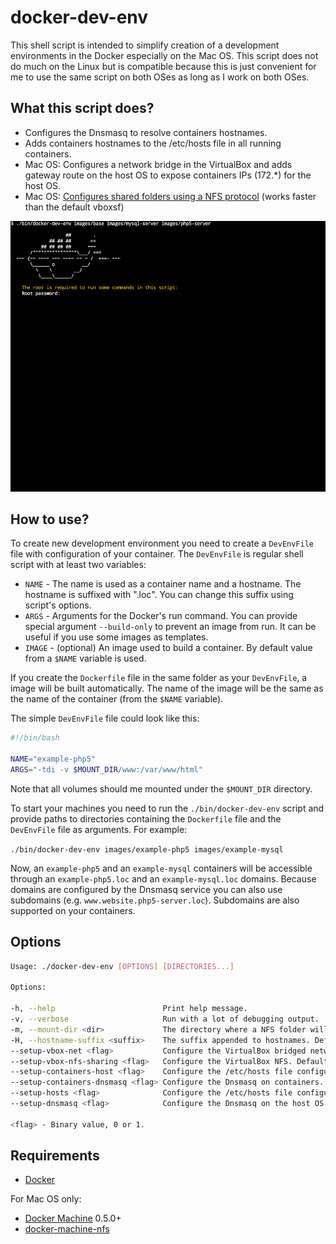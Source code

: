 # docker-dev-env

This shell script is intended to simplify creation of a development environments in the Docker especially on the Mac OS. This script does not do much on the Linux but is compatible because this is just convenient for me to use the same script on both OSes as long as I work on both OSes.

## What this script does?

* Configures the Dnsmasq to resolve containers hostnames.
* Adds containers hostnames to the /etc/hosts file in all running containers.
* Mac OS: Configures a network bridge in the VirtualBox and adds gateway route on the host OS to expose containers IPs (172.\*) for the host OS.
* Mac OS: [Configures shared folders using a NFS protocol](https://github.com/adlogix/docker-machine-nfs) (works faster than the default vboxsf)

![](script.gif)

## How to use?

To create new development environment you need to create a `DevEnvFile` file with configuration of your container. The `DevEnvFile` is regular shell script with at least two variables:
* `NAME` - The name is used as a container name and a hostname. The hostname is suffixed with ".loc". You can change this suffix using script's options.
* `ARGS` - Arguments for the Docker's run command. You can provide special argument `--build-only` to prevent an image from run. It can be useful if you use some images as templates.
* `IMAGE` - (optional) An image used to build a container. By default value from a `$NAME` variable is used.

If you create the `Dockerfile` file in the same folder as your `DevEnvFile`, a image will be built automatically. The name of the image will be the same as the name of the container (from the `$NAME` variable).

The simple `DevEnvFile` file could look like this:
```bash
#!/bin/bash

NAME="example-php5"
ARGS="-tdi -v $MOUNT_DIR/www:/var/www/html"
```

Note that all volumes should me mounted under the `$MOUNT_DIR` directory.

To start your machines you need to run the `./bin/docker-dev-env` script and provide paths to directories containing the `Dockerfile` file and the `DevEnvFile` file as arguments. For example:

`./bin/docker-dev-env images/example-php5 images/example-mysql`

Now, an `example-php5` and an `example-mysql` containers will be accessible through an `example-php5.loc` and an `example-mysql.loc` domains. Because domains are configured by the Dnsmasq service you can also use subdomains (e.g. `www.website.php5-server.loc`). Subdomains are also supported on your containers.

## Options

```sh
Usage: ./docker-dev-env [OPTIONS] [DIRECTORIES...]

Options:

-h, --help                        Print help message.
-v, --verbose                     Run with a lot of debugging output.
-m, --mount-dir <dir>             The directory where a NFS folder will be mount.
-H, --hostname-suffix <suffix>    The suffix appended to hostnames. Default ".loc".
--setup-vbox-net <flag>           Configure the VirtualBox bridged network. Default enabled.
--setup-vbox-nfs-sharing <flag>   Configure the VirtualBox NFS. Default enabled.
--setup-containers-host <flag>    Configure the /etc/hosts file configuration on containers. Default enabled.
--setup-containers-dnsmasq <flag> Configure the Dnsmasq on containers. Default disabled.
--setup-hosts <flag>              Configure the /etc/hosts file configuration on the host OS. Default disabled.
--setup-dnsmasq <flag>            Configure the Dnsmasq on the host OS. Default enabled.

<flag> - Binary value, 0 or 1.
```

## Requirements

* [Docker](https://www.docker.com/)

For Mac OS only:
* [Docker Machine](https://docs.docker.com/machine/) 0.5.0+
* [docker-machine-nfs](https://github.com/adlogix/docker-machine-nfs)
